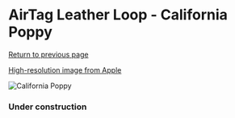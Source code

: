# AirTag Leather Loop - California Poppy

[Return to previous page](/airtag)

[High-resolution image from Apple](https://store.storeimages.cdn-apple.com/8756/as-images.apple.com/is/MM023?wid=4500&hei=4500&fmt=png)

<div style="width: 384px"><img src="/everysource/MM023.png" alt="California Poppy"></div>

### Under construction
